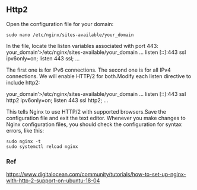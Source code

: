 
## Http2 

Open the configuration file for your domain:

    sudo nano /etc/nginx/sites-available/your_domain
 
In the file, locate the listen variables associated with port 443:
your_domain’>/etc/nginx/sites-available/your_domain
    ...
    listen [::]:443 ssl ipv6only=on;
    listen 443 ssl;
    ...
 
The first one is for IPv6 connections. The second one is for all IPv4 connections. We will enable HTTP/2 for both.Modify each listen directive to include http2:

your_domain’>/etc/nginx/sites-available/your_domain
    ...
      listen [::]:443 ssl http2 ipv6only=on;
      listen 443 ssl http2;
    ...
 
This tells Nginx to use HTTP/2 with supported browsers.Save the configuration file and exit the text editor.
Whenever you make changes to Nginx configuration files, you should check the configuration for syntax errors, like this:

    sudo nginx -t
    sudo systemctl reload nginx



### Ref

https://www.digitalocean.com/community/tutorials/how-to-set-up-nginx-with-http-2-support-on-ubuntu-18-04

